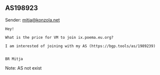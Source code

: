 ## AS198923

Sender: mitja@konzola.net

```
Hey!

What is the price for VM to join ix.poema.eu.org?

I am interested of joining with my AS (https://bgp.tools/as/1989239)


BR Mitja
```

Note: AS not exist